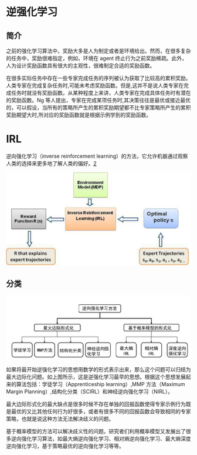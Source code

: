 

<!--
 * @version:
 * @Author:  StevenJokess（蔡舒起） https://github.com/StevenJokess
 * @Date: 2023-04-16 21:13:06
 * @LastEditors:  StevenJokess（蔡舒起） https://github.com/StevenJokess
 * @LastEditTime: 2023-05-25 03:30:36
 * @Description:
 *
 * @Help me: make friends by a867907127@gmail.com and help me get some “foreign” things or service I need in life; 如有帮助，请赞助，失业3年了。![支付宝收款码](https://github.com/StevenJokess/d2rl/blob/master/img/%E6%94%B6.jpg)
 * @TODO::
 * @Reference:
-->
# 逆强化学习

## 简介

之前的强化学习算法中，奖励大多是人为制定或者是环境给出。然而，在很多复杂的任务中，奖励很难指定，例如，环境在 agent 终止行为之前奖励稀疏。此外，人为设计奖励函数具有很大的主观性，很难制定合适的奖励函数。

在很多实际任务中存在一些专家完成任务的序列被认为获取了比较高的累积奖励。人类专家在完成复杂任务时,可能未考虑奖励函数。但是,这并不是说人类专家在完成任务时就没有奖励函数。从某种程度上来讲，人类专家在完成具体任务时有潜在的奖励函数。Ng 等人提出，专家在完成某项任务时,其决策往往是最优或接近最优的，可以假设，当所有的策略所产生的累积奖励期望都不比专家策略所产生的累积奖励期望大时,所对应的奖励函数就是根据示例学到的奖励函数。

# IRL

逆向强化学习（inverse reinforcement learning）的方法，它允许机器通过观察人类的选择来更多地了解人类的偏好。[2]

![IRL的流程图](../../img/IRL.png)

## 分类

![IRL的分类](../../img/IRL_classification.png)

如果将最开始逆强化学习的思想用数学的形式表示出来，那么这个问题可以归结为最大边际化问题。如上图所示，这是逆强化学习最早的思想。根据这个思想发展起来的算法包括：学徒学习（Apprenticeship learning）,MMP 方法（Maximum Margin Planning）,结构化分类（SCIRL）和神经逆向强化学习（NIRL）。

最大边际形式化的最大缺点是很多时候不存在单独的回报函数使得专家示例行为既是最优的又比其他任何行为好很多，或者有很多不同的回报函数会导致相同的专家策略，也就是说这种方法无法解决歧义的问题。

基于概率模型的方法可以解决歧义性的问题。研究者们利用概率模型又发展出了很多逆向强化学习算法，如最大熵逆向强化学习、相对熵逆向强化学习、最大熵深度逆向强化学习，基于策略最优的逆向强化学习等等。


[1]: http://www.icdai.org/ibbb/2019/ID-0004.pdf
[2]: https://www.ncsti.gov.cn/kcfw/kchzhsh/2021yjqyrdzs/yjqyrdzs2021_xgxx/202203/P020220323629836767560.pdf
